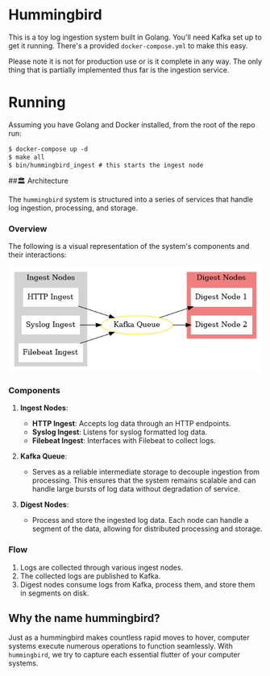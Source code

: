 # Hummingbird
This is a toy log ingestion system built in Golang. You'll need Kafka set up to
get it running. There's a provided `docker-compose.yml` to make this easy.

Please note it is not for production use or is it complete in any way. The only
thing that is partially implemented thus far is the ingestion service.

# Running
Assuming you have Golang and Docker installed, from the root of the repo run:
```
$ docker-compose up -d
$ make all
$ bin/hummingbird_ingest # this starts the ingest node
```

##🏛 Architecture

The `hummingbird` system is structured into a series of services that handle log ingestion, processing, and storage.

### Overview

The following is a visual representation of the system's components and their interactions:

![Hummingbird System Architecture](./architecture.png)

### Components

1. **Ingest Nodes**:
   - **HTTP Ingest**: Accepts log data through an HTTP endpoints.
   - **Syslog Ingest**: Listens for syslog formatted log data.
   - **Filebeat Ingest**: Interfaces with Filebeat to collect logs.

2. **Kafka Queue**:
   - Serves as a reliable intermediate storage to decouple ingestion from processing. 
   This ensures that the system remains scalable and can handle large bursts of log data without degradation of service.

3. **Digest Nodes**:
   - Process and store the ingested log data. Each node can handle a segment of the data, allowing for distributed processing and storage.

### Flow

1. Logs are collected through various ingest nodes.
2. The collected logs are published to Kafka.
3. Digest nodes consume logs from Kafka, process them, and store them in segments on disk. 

## Why the name hummingbird?
Just as a hummingbird makes countless rapid moves to hover, computer systems 
execute numerous operations to function seamlessly. With `hummingbird`, we 
try to capture each essential flutter of your computer systems.
